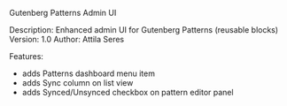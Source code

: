 Gutenberg Patterns Admin UI

Description: Enhanced admin UI for Gutenberg Patterns (reusable blocks)
Version: 1.0 
Author: Attila Seres

Features:
- adds Patterns dashboard menu item
- adds Sync column on list view
- adds Synced/Unsynced checkbox on pattern editor panel

 

